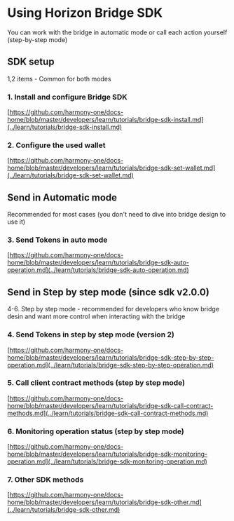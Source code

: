 # Using Horizon Bridge SDK

You can work with the bridge in automatic mode or call each action yourself (step-by-step mode)

## SDK setup

1,2 items - Common for both modes

### 1. Install and configure Bridge SDK

[https://github.com/harmony-one/docs-home/blob/master/developers/learn/tutorials/bridge-sdk-install.md](../learn/tutorials/bridge-sdk-install.md)

### 2. Configure the used wallet

[https://github.com/harmony-one/docs-home/blob/master/developers/learn/tutorials/bridge-sdk-set-wallet.md](../learn/tutorials/bridge-sdk-set-wallet.md)

## Send in Automatic mode

Recommended for most cases (you don't need to dive into bridge design to use it)

### 3. Send Tokens in auto mode

[https://github.com/harmony-one/docs-home/blob/master/developers/learn/tutorials/bridge-sdk-auto-operation.md](../learn/tutorials/bridge-sdk-auto-operation.md)

## Send in Step by step mode (since sdk v2.0.0)

4-6. Step by step mode - recommended for developers who know bridge desin and want more control when interacting with the bridge

### 4. Send Tokens in step by step mode (version 2)

[https://github.com/harmony-one/docs-home/blob/master/developers/learn/tutorials/bridge-sdk-step-by-step-operation.md](../learn/tutorials/bridge-sdk-step-by-step-operation.md)

### 5. Call client contract methods (step by step mode)

[https://github.com/harmony-one/docs-home/blob/master/developers/learn/tutorials/bridge-sdk-call-contract-methods.md](../learn/tutorials/bridge-sdk-call-contract-methods.md)

### 6. Monitoring operation status (step by step mode)

[https://github.com/harmony-one/docs-home/blob/master/developers/learn/tutorials/bridge-sdk-monitoring-operation.md](../learn/tutorials/bridge-sdk-monitoring-operation.md)

### 7. Other SDK methods

[https://github.com/harmony-one/docs-home/blob/master/developers/learn/tutorials/bridge-sdk-other.md](../learn/tutorials/bridge-sdk-other.md)
